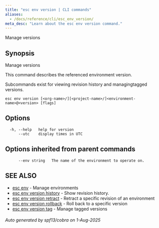 ```yaml
---
title: "esc env version | CLI commands"
aliases:
  - /docs/reference/cli/esc_env_version/
meta_desc: "Learn about the esc env version command."
---
```




Manage versions

## Synopsis

Manage versions

This command describes the referenced environment version.

Subcommands exist for viewing revision history and managingtagged versions.

```
esc env version [<org-name>/][<project-name>/]<environment-name>@<version> [flags]
```

## Options

```
  -h, --help   help for version
      --utc    display times in UTC
```

## Options inherited from parent commands

```
      --env string   The name of the environment to operate on.
```

## SEE ALSO

* [esc env](/docs/esc/cli/commands/esc_env/)	 - Manage environments
* [esc env version history](/docs/esc/cli/commands/esc_env_version_history/)	 - Show revision history.
* [esc env version retract](/docs/esc/cli/commands/esc_env_version_retract/)	 - Retract a specific revision of an environment
* [esc env version rollback](/docs/esc/cli/commands/esc_env_version_rollback/)	 - Roll back to a specific version
* [esc env version tag](/docs/esc/cli/commands/esc_env_version_tag/)	 - Manage tagged versions

###### Auto generated by spf13/cobra on 1-Aug-2025
